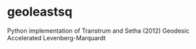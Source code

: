 # geoleastsq
Python implementation of Transtrum and Setha (2012) Geodesic Accelerated Levenberg-Marquardt
